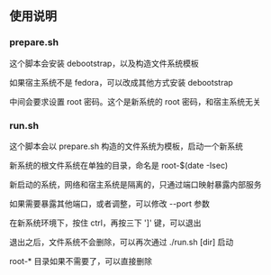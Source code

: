 ## 使用说明

### prepare.sh

这个脚本会安装 debootstrap，以及构造文件系统模板

如果宿主系统不是 fedora，可以改成其他方式安装 debootstrap

中间会要求设置 root 密码。这个是新系统的 root 密码，和宿主系统无关

### run.sh

这个脚本会以 prepare.sh 构造的文件系统为模板，启动一个新系统

新系统的根文件系统在单独的目录，命名是 root-$(date -Isec)

新启动的系统，网络和宿主系统是隔离的，只通过端口映射暴露内部服务

如果需要暴露其他端口，或者调整，可以修改 --port 参数

在新系统环境下，按住 ctrl，再按三下 ']' 键，可以退出

退出之后，文件系统不会删除，可以再次通过 ./run.sh [dir] 启动

root-* 目录如果不需要了，可以直接删除

